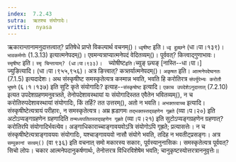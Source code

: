 ```yaml
---
index:  7.2.43
sutra:  ऋतश्च संयोगादेः।
vritti:  nyasa
---
```


ऋकारान्तानामनुदात्तत्वात्? प्रतिषेधे प्राप्ते विकल्पार्थ वचनम्()। `ध्वृषीष्ट` इति। `ध्वृ हूच्र्छने` (धा।पा।१३९)। `भावकर्मणोः` (1.3.13) इत्यात्मनेपदम्()। एवमन्यत्राप्यात्मनेपदं वेदितव्यम्()। पूर्ववत्? कित्त्वाद्गुणाभावः। `स्मृषीष्ट` इति। `स्मृ चिन्तायाम्? (धा।पा।९३३)। 
`च्योषीष्ट` इति। `च्युङ् छ्यङ् [नास्ति--धा।पा।] ज्युङित्यादि। (धा।पा।९५५,९५६)। अत्र ङित्त्वात्? कत्र्तर्यात्मनेपदम्()। `अकृषत` इति। `आत्मनेपदेष्वनतः` (7.1.5) इत्यदादेशः। 
अथ संस्कृषीष्ट समस्कृतेत्यत्र कस्मान्न भवति, भवति हि करोतिरत्र `संपर्युपेभ्यः करोतौ भूषणे` (६।१।१३७) इति सुटि कृते संयोगादिः? इत्याह--`संस्कृषोष्ट` इत्यादि। `एकाच उपदेशेऽनुदात्तात्` (7.2.10) इत्यत उपदेशग्रहणमनुवत्र्तते, तेनोपदेशावस्थायां यः संयोगादिस्तत एवैतेन भवितव्यम्(), न च करोतिरुपदेशावस्थायां संयोगादिः, किं तर्हि? तत उत्तरम्(), अतो न भवति। `अभक्तत्वाच्च` इत्यादि। संस्कृषीष्टेत्यत्रायं परीहारः, न समस्कृतेत्यत्र। अम्र ह्रडागमः `तद्भक्तस्तद्ग्रहणेन गृह्रते` (व्या।प।२०) इति अटोऽप्यङ्गग्रहणेन ग्रहणादिति `तन्मध्यपतितस्तद्ग्रहणेन गृह्रते` (व्या।प।२१) इति सुटोऽप्यङ्गग्रहणेन ग्रहणात्? करोतिरपि संयोगादिर्भवत्येव। अङ्गाधिकाराच्चाङ्गावयवोऽत्रि संयोगोऽपि गृह्रते; प्रत्यासत्तेः। न च संस्कृषीष्टेत्यत्राङ्गावयवः संयोगादिः, यश्चाङ्गावयवो नासौ संयोगे भवति, तदिह न भवतीट्प्रसङ्गः। अत्र `सम्पुकानां सत्वम्()` (वा ९३६) इति वचनात् समो मकारस्य सकारः, पूर्वस्यानुनासिकः। समस्कृतेत्यत्र पूर्ववत्? सिचो लोपः। चकार आत्मनेपदानुकर्षणार्थः, तेनोत्तरत्र विधिरविशेषेम भवति; चानुकृष्टस्योत्तरत्राननुवृत्तेः॥
